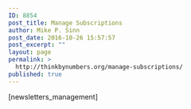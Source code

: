 ```yaml
---
ID: 8854
post_title: Manage Subscriptions
author: Mike P. Sinn
post_date: 2016-10-26 15:57:57
post_excerpt: ""
layout: page
permalink: >
  http://thinkbynumbers.org/manage-subscriptions/
published: true
---
```

[newsletters_management]
